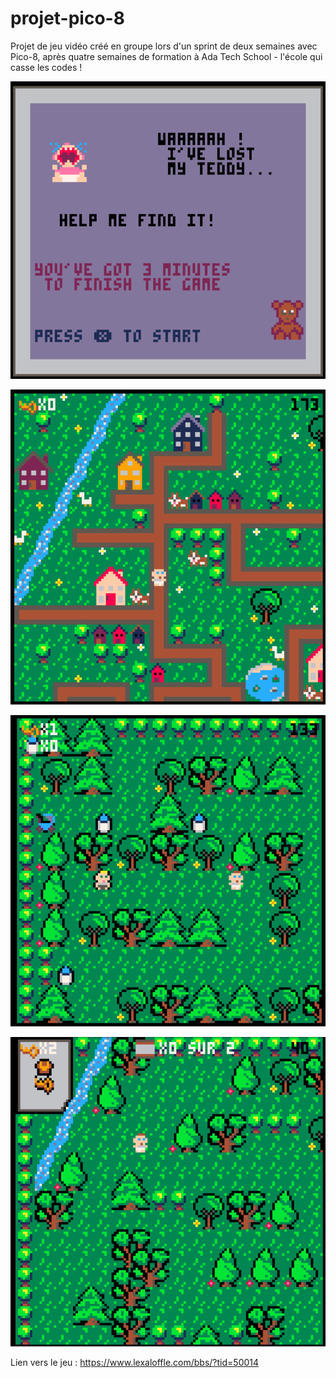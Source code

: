 # projet-pico-8
Projet de jeu vidéo créé en groupe lors d'un sprint de deux semaines avec Pico-8, après quatre semaines de formation à Ada Tech School - l'école qui casse les codes !

![](Main%20menu.png)

![](Lvl1.png)

![](Lvl2.png)

![](Lvl3.png)


Lien vers le jeu : https://www.lexaloffle.com/bbs/?tid=50014
